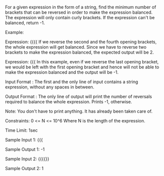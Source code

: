 For a given expression in the form of a string, find the minimum number of brackets that can be reversed in order to make the expression balanced. The expression will only contain curly brackets.
If the expression can't be balanced, return -1.

Example:

Expression: {{{{
If we reverse the second and the fourth opening brackets, the whole expression will get balanced. Since we have to reverse two brackets to make the expression balanced, the expected output will be 2.

Expression: {{{
In this example, even if we reverse the last opening bracket, we would be left with the first opening bracket and hence will not be able to make the expression balanced and the output will be -1.

Input Format :
The first and the only line of input contains a string expression, without any spaces in between.

Output Format :
The only line of output will print the number of reversals required to balance the whole expression. Prints -1, otherwise.

Note:
You don't have to print anything. It has already been taken care of.

Constraints:
0 <= N <= 10^6
Where N is the length of the expression.

Time Limit: 1sec

Sample Input 1:
{{{

Sample Output 1:
-1

Sample Input 2:
{{{{}}

Sample Output 2:
1
